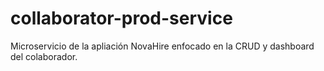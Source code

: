 # collaborator-prod-service
Microservicio de la apliación NovaHire enfocado en la CRUD y dashboard del colaborador.
